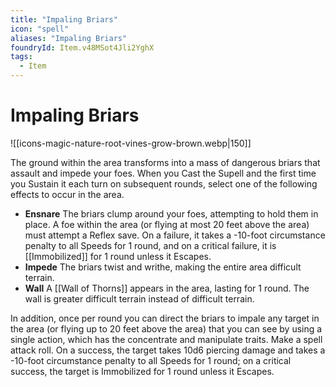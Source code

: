 ```yaml
---
title: "Impaling Briars"
icon: "spell"
aliases: "Impaling Briars"
foundryId: Item.v48MSot4Jli2YghX
tags:
  - Item
---
```


# Impaling Briars
![[icons-magic-nature-root-vines-grow-brown.webp|150]]

The ground within the area transforms into a mass of dangerous briars that assault and impede your foes. When you Cast the Supell and the first time you Sustain it each turn on subsequent rounds, select one of the following effects to occur in the area.

*   **Ensnare** The briars clump around your foes, attempting to hold them in place. A foe within the area (or flying at most 20 feet above the area) must attempt a Reflex save. On a failure, it takes a -10-foot circumstance penalty to all Speeds for 1 round, and on a critical failure, it is [[Immobilized]] for 1 round unless it Escapes.
*   **Impede** The briars twist and writhe, making the entire area difficult terrain.
*   **Wall** A [[Wall of Thorns]] appears in the area, lasting for 1 round. The wall is greater difficult terrain instead of difficult terrain.

In addition, once per round you can direct the briars to impale any target in the area (or flying up to 20 feet above the area) that you can see by using a single action, which has the concentrate and manipulate traits. Make a spell attack roll. On a success, the target takes 10d6 piercing damage and takes a -10-foot circumstance penalty to all Speeds for 1 round; on a critical success, the target is Immobilized for 1 round unless it Escapes.
